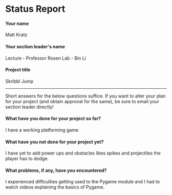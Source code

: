 # Status Report

#### Your name

Matt Kratz

#### Your section leader's name

Lecture - Professor Rosen
Lab - Bin Li

#### Project title

Skribbl Jump

***

Short answers for the below questions suffice. If you want to alter your plan for your project (and obtain approval for the same), be sure to email your section leader directly!

#### What have you done for your project so far?

I have a working platforming game

#### What have you not done for your project yet?

I have yet to add power ups and obstacles likes spikes and projectiles the player has to dodge.

#### What problems, if any, have you encountered?

I experienced difficulties getting used to the Pygame module and I had to watch videos explaining the basics of Pygame.

